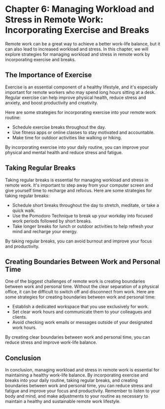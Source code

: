 Chapter 6: Managing Workload and Stress in Remote Work: Incorporating Exercise and Breaks
=========================================================================================

Remote work can be a great way to achieve a better work-life balance, but it can also lead to increased workload and stress. In this chapter, we will explore strategies for managing workload and stress in remote work by incorporating exercise and breaks.

The Importance of Exercise
--------------------------

Exercise is an essential component of a healthy lifestyle, and it's especially important for remote workers who may spend long hours sitting at a desk. Regular exercise can help improve physical health, reduce stress and anxiety, and boost productivity and creativity.

Here are some strategies for incorporating exercise into your remote work routine:

* Schedule exercise breaks throughout the day.
* Use fitness apps or online classes to stay motivated and accountable.
* Make time for outdoor activities like walking or hiking.

By incorporating exercise into your daily routine, you can improve your physical and mental health and reduce stress and fatigue.

Taking Regular Breaks
---------------------

Taking regular breaks is essential for managing workload and stress in remote work. It's important to step away from your computer screen and give yourself time to recharge and refocus. Here are some strategies for taking regular breaks:

* Schedule short breaks throughout the day to stretch, meditate, or take a quick walk.
* Use the Pomodoro Technique to break up your workday into focused work periods followed by short breaks.
* Take longer breaks for lunch or outdoor activities to help refresh your mind and recharge your energy.

By taking regular breaks, you can avoid burnout and improve your focus and productivity.

Creating Boundaries Between Work and Personal Time
--------------------------------------------------

One of the biggest challenges of remote work is creating boundaries between work and personal time. Without the clear separation of a physical office, it can be difficult to switch off and disconnect from work. Here are some strategies for creating boundaries between work and personal time:

* Establish a dedicated workspace that you use exclusively for work.
* Set clear work hours and communicate them to your colleagues and clients.
* Avoid checking work emails or messages outside of your designated work hours.

By creating clear boundaries between work and personal time, you can reduce stress and improve work-life balance.

Conclusion
----------

In conclusion, managing workload and stress in remote work is essential for maintaining a healthy work-life balance. By incorporating exercise and breaks into your daily routine, taking regular breaks, and creating boundaries between work and personal time, you can reduce stress and fatigue and improve your focus and productivity. Remember to listen to your body and mind, and make adjustments to your routine as necessary to maintain a healthy and sustainable remote work lifestyle.
